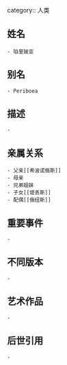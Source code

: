 category:: 人类
## 姓名
	- 珀里玻亚
## 别名
	- Periboea
## 描述
	-
## 亲属关系
	- 父亲[[希波诺俄斯]]
	- 母亲
	- 兄弟姐妹
	- 子女[[堤丢斯]]
	- 配偶[[俄纽斯]]
## 重要事件
	-
## 不同版本
	-
## 艺术作品
	-
## 后世引用
	-
